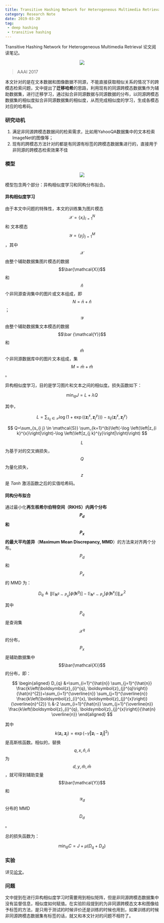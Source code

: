 ```yaml
---
title: Transitive Hashing Network for Heterogeneous Multimedia Retrieval
category: Research Note
date: 2019-03-20
tag:
 - deep hashing
 - transitive hashing
---
```


Transitive Hashing Network for Heterogeneous Multimedia Retrieval 论文阅读笔记。

<center><img src="https://ws4.sinaimg.cn/large/006tKfTcgy1g19e6c953nj31d40d0tce.jpg" /></center>

> AAAI 2017

本文针对的是在文本数据和图像数据不同源，不能直接获取相似关系的情况下的跨模态检索问题，文中提出了**迁移哈希**的思路，利用现有的同源跨模态数据集作为辅助数据集，进行迁移学习，通过拟合非同源数据与同源数据的分布，以同源跨模态数据集的相似度拟合非同源数据集的相似度，从而完成相似度的学习，生成各模态对应的哈希码。

<!-- more -->

### 研究动机

1. 满足非同源跨模态数据间的检索需求，比如用YahooQA数据集中的文本检索ImageNet的图像等；
2. 现有的跨模态方法针对的都是有同源有标签的跨模态数据集进行的，直接用于非同源的跨模态检索效果不佳

### 模型

<center><img src="https://ws4.sinaimg.cn/large/006tKfTcly1g19gr5g9ymj31em0gudsx.jpg" /></center>

模型包含两个部分：异构相似度学习和同构分布拟合。

#### 异构相似度学习

由于本文中问题的特殊性，本文的训练集为图片模态 $$\mathcal{X} = \{x_i\}_{i=1}^N$$ 和 文本模态 $$\mathcal{Y} = \{y_j\}_{j=1}^M$$，其中 $$\mathcal{X}$$ 由整个辅助数据集图片模态的数据 $$\bar{\mathcal{X}}$$ 和 $$\hat n$$ 个非同源查询集中的图片或文本组成，即 $$N = \bar n + \hat n$$；$$\mathcal{Y}$$ 由整个辅助数据集文本模态的数据 $$\bar {\mathcal{Y}}$$ 和 $$\hat m$$ 个非同源数据库中的图片文本组成，集 $$M = \bar m + \hat m$$。

异构相似度学习，目的是学习图片和文本之间的相似度。损失函数如下：

$$
\min _{\Theta} J=L+\lambda Q
$$

其中，

$$
L=\sum_{s_{i j} \in \mathcal{S}} \log \left(1+\exp \left(\left\langle\boldsymbol{z}_{i}^{x}, \boldsymbol{z}_{j}^{y}\right\rangle\right)\right)-s_{i j}\left\langle\boldsymbol{z}_{i}^{x}, \boldsymbol{z}_{j}^{y}\right\rangle
$$

$$
Q=\sum_{s_{i j} \in \mathcal{S}} \sum_{k=1}^{b}\left(-\log \left(\left|z_{i k}^{x}\right|\right)-\log \left(\left|z_{j k}^{y}\right|\right)\right)
$$

$$L$$ 为基于对的交叉熵损失，$$Q$$ 为量化损失，$$z$$ 是 *Tanh* 激活函数之后的实值哈希码。

#### 同构分布拟合

通过最小化**再生核希尔伯特空间（RKHS）**内两个分布 $$P_d$$ 和 $$P_x$$ 的**最大平均差异**（**Maximum Mean Discrepancy, MMD**）的方法来对齐两个分布。 $$P_d$$ 和 $$P_x$$ 的 MMD 为：

$$
D_{q} \triangleq\left\|\mathbb{E}_{\boldsymbol{h}^{q} \sim P_{q}}\left[\phi\left(\boldsymbol{h}^{q}\right)\right]-\mathbb{E}_{\boldsymbol{h}^{x} \sim P_{x}}\left[\phi\left(\boldsymbol{h}^{x}\right)\right]\right\|_{\mathcal{H}}^{2}
$$

其中 $$P_q$$ 是查询集 $$\mathcal{X}^q$$ 的分布，$$P_x$$ 是辅助数据集中 $$\bar{\mathcal{X}}$$ 的分布，即：

$$
\begin{aligned} D_{q} &=\sum_{i=1}^{\hat{n}} \sum_{j=1}^{\hat{n}} \frac{k\left(\boldsymbol{z}_{i}^{q}, \boldsymbol{z}_{j}^{q}\right)}{\hat{n}^{2}}+\sum_{i=1}^{\overline{n}} \sum_{j=1}^{\overline{n}} \frac{k\left(\boldsymbol{z}_{i}^{x}, \boldsymbol{z}_{j}^{x}\right)}{\overline{n}^{2}} \\ &-2 \sum_{i=1}^{\hat{n}} \sum_{j=1}^{\overline{n}} \frac{k\left(\boldsymbol{z}_{i}^{q}, \boldsymbol{z}_{j}^{x}\right)}{\hat{n} \overline{n}} \end{aligned}
$$

其中 $$k\left(\boldsymbol{z}_{i}, \boldsymbol{z}_{j}\right)=\exp \left(-\gamma\left\Vert\boldsymbol{z}_{i}-\boldsymbol{z}_{j}\right\Vert^{2}\right)$$ 是高斯核函数。相似的，替换 $$q, x, \hat n, \bar n$$ 为 $$d,y,\hat m, \bar m$$，就可得到辅助变量 $$\bar{\mathcal{Y}}$$ 和 $$\mathcal{Y}_d$$ 分布的 MMD $$D_d$$。 

总的损失函数为：

$$
\min _{\Theta} C=J+\mu\left(D_{q}+D_{d}\right)
$$

### 实验

详见[论文](https://www.aaai.org/ocs/index.php/AAAI/AAAI17/paper/viewPaper/14559)。

### 问题

文中提到在进行异构相似度学习时需要用到相似矩阵，但是非同源跨模态数据集中没有监督信息，相似度如何赋值。在实验阶段提到的为非同源跨模态文本和图像给予标签的方法，是只用于测试的时候评价还是训练的时候也用到，如果训练的时候非同源跨模态数据集有标签的话，就又和本文针对的问题不相符了。